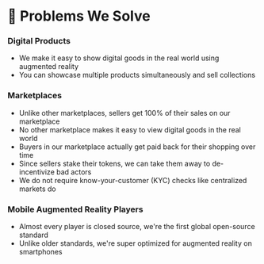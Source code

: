 # 🤔 Problems We Solve

### Digital Products

* We make it easy to show digital goods in the real world using augmented reality
* You can showcase multiple products simultaneously and sell collections

### Marketplaces

* Unlike other marketplaces, sellers get 100% of their sales on our marketplace
* No other marketplace makes it easy to view digital goods in the real world
* Buyers in our marketplace actually get paid back for their shopping over time
* Since sellers stake their tokens, we can take them away to de-incentivize bad actors
* We do not require know-your-customer (KYC) checks like centralized markets do

### Mobile Augmented Reality Players

* Almost every player is closed source, we're the first global open-source standard
* Unlike older standards, we're super optimized for augmented reality on smartphones
